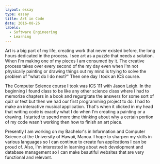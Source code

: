 ```yaml
---
layout: essay
type: essay
title: Art in Code
date: 2016-08-26
labels:
  - Software Engineering
  - Learning
---
```


Art is a big part of my life, creating work that never existed before, the long hours dedicated in the process.  I see art as a puzzle that needs a solution.  When I'm making one of my pieces I am consumed by it.  The creative process takes over every second of the my day even when I'm not physically painting or drawing things out my mind is trying to solve the problem of "what do I do next?"  Then one day I took an ICS course.

The Computer Science course I took was ICS 111 with Jason Leigh.  In the beginning I found class to be like any other science class where I had to memorize chapters in a book and regurgitate the answers for some sort of quiz or test but then we had our first programming project to do.  I had to make an interactive musical application.  That's when it clicked in my head that writing code is exactly what I do when I'm creating a painting or a drawing.  I started to spend more time thinking about why a certain portion of my code wasn't working then how to finish an art piece.

Presently I am working on my Bachelor's in Information and Computer Science at the University of Hawaii, Manoa.  I hope to sharpen my skills in various languages so I can continue to create fun applications I can be proud of.  Also, I'm interested in learning about web development and database management so I can make beautiful websites that are very functional and relevant.
